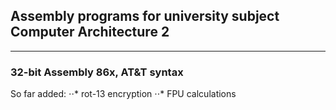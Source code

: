 ## Assembly programs for university subject Computer Architecture 2
-------------------------------------------------------------------
### 32-bit Assembly 86x, AT&T syntax
So far added:
⋅⋅* rot-13 encryption
⋅⋅* FPU calculations
